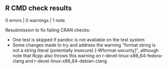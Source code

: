 ## R CMD check results

0 errors | 0 warnings | 1 note

Resubmission to fix failing CRAN checks:

- One test is skipped if pandoc is not available on the test system
- Some changes made to try and address the warning "format string is not a 
string literal (potentially insecure) [-Wformat-security]", although note 
that Rcpp also throws this warning on r-devel-linux-x86_64-fedora-clang and 
r-devel-linux-x86_64-debian-clang
